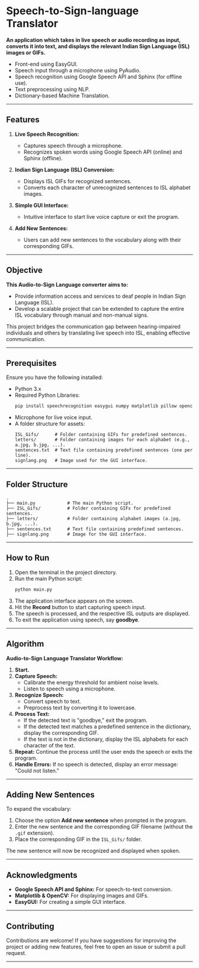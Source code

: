 # Speech-to-Sign-language Translator

**An application which takes in live speech or audio recording as input, converts it into text, and displays the relevant Indian Sign Language (ISL) images or GIFs.**

- Front-end using EasyGUI.
- Speech input through a microphone using PyAudio.
- Speech recognition using Google Speech API and Sphinx (for offline use).
- Text preprocessing using NLP.
- Dictionary-based Machine Translation.

---

## Features

1. **Live Speech Recognition:**
   - Captures speech through a microphone.
   - Recognizes spoken words using Google Speech API (online) and Sphinx (offline).

2. **Indian Sign Language (ISL) Conversion:**
   - Displays ISL GIFs for recognized sentences.
   - Converts each character of unrecognized sentences to ISL alphabet images.

3. **Simple GUI Interface:**
   - Intuitive interface to start live voice capture or exit the program.

4. **Add New Sentences:**
   - Users can add new sentences to the vocabulary along with their corresponding GIFs.

---

## Objective

**This Audio-to-Sign Language converter aims to:**

- Provide information access and services to deaf people in Indian Sign Language (ISL).
- Develop a scalable project that can be extended to capture the entire ISL vocabulary through manual and non-manual signs.

This project bridges the communication gap between hearing-impaired individuals and others by translating live speech into ISL, enabling effective communication.

---

## Prerequisites

Ensure you have the following installed:

- Python 3.x
- Required Python Libraries:
  ```bash
  pip install speechrecognition easygui numpy matplotlib pillow opencv-python
  ```
- Microphone for live voice input.
- A folder structure for assets:
  ```
  ISL_Gifs/      # Folder containing GIFs for predefined sentences.
  letters/       # Folder containing images for each alphabet (e.g., a.jpg, b.jpg, ...).
  sentences.txt  # Text file containing predefined sentences (one per line).
  signlang.png   # Image used for the GUI interface.
  ```

---

## Folder Structure

```
.
├── main.py            # The main Python script.
├── ISL_Gifs/          # Folder containing GIFs for predefined sentences.
├── letters/           # Folder containing alphabet images (a.jpg, b.jpg, ...).
├── sentences.txt      # Text file containing predefined sentences.
├── signlang.png       # Image for the GUI interface.
```

---

## How to Run

1. Open the terminal in the project directory.
2. Run the main Python script:
   ```bash
   python main.py
   ```
3. The application interface appears on the screen.
4. Hit the **Record** button to start capturing speech input.
5. The speech is processed, and the respective ISL outputs are displayed.
6. To exit the application using speech, say **goodbye**.

---

## Algorithm

**Audio-to-Sign Language Translator Workflow:**

1. **Start.**
2. **Capture Speech:**
   - Calibrate the energy threshold for ambient noise levels.
   - Listen to speech using a microphone.
3. **Recognize Speech:**
   - Convert speech to text.
   - Preprocess text by converting it to lowercase.
4. **Process Text:**
   - If the detected text is "goodbye," exit the program.
   - If the detected text matches a predefined sentence in the dictionary, display the corresponding GIF.
   - If the text is not in the dictionary, display the ISL alphabets for each character of the text.
5. **Repeat:** Continue the process until the user ends the speech or exits the program.
6. **Handle Errors:** If no speech is detected, display an error message: "Could not listen."

---

## Adding New Sentences

To expand the vocabulary:

1. Choose the option **Add new sentence** when prompted in the program.
2. Enter the new sentence and the corresponding GIF filename (without the `.gif` extension).
3. Place the corresponding GIF in the `ISL_Gifs/` folder.

The new sentence will now be recognized and displayed when spoken.

---

## Acknowledgments

- **Google Speech API and Sphinx:** For speech-to-text conversion.
- **Matplotlib & OpenCV:** For displaying images and GIFs.
- **EasyGUI:** For creating a simple GUI interface.

---

## Contributing

Contributions are welcome! If you have suggestions for improving the project or adding new features, feel free to open an issue or submit a pull request.

---

